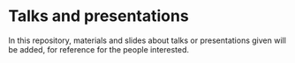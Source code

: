# Talks and presentations

In this repository, materials and slides about talks or presentations given will be added, for reference for the people interested.
